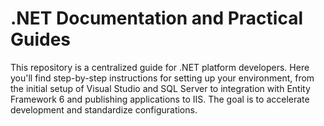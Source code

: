 # .NET Documentation and Practical Guides

This repository is a centralized guide for .NET platform developers. Here you'll find step-by-step instructions for setting up your environment, from the initial setup of Visual Studio and SQL Server to integration with Entity Framework 6 and publishing applications to IIS. The goal is to accelerate development and standardize configurations.


